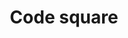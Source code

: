 ---
title: Code square
tags: ["code", "square", "programming", "script", "development"]
icon: code-square
svg: '<svg xmlns="http://www.w3.org/2000/svg" width="24" height="24" fill="none" viewBox="0 0 24 24" stroke-width="1.5" stroke-linecap="round" stroke-linejoin="round" stroke="currentColor"><path d="m14.908 9.7.132.131c1.022 1.023 1.534 1.534 1.534 2.169s-.512 1.146-1.534 2.169l-.132.132M13.072 8l-2.143 8M9.092 9.7l-.132.131C7.938 10.854 7.427 11.365 7.427 12s.51 1.146 1.533 2.169l.132.132"/><path d="M3 12c0-4.243 0-6.364 1.318-7.682C5.636 3 7.758 3 12 3c4.243 0 6.364 0 7.682 1.318C21 5.636 21 7.758 21 12c0 4.243 0 6.364-1.318 7.682C18.364 21 16.242 21 12 21c-4.243 0-6.364 0-7.682-1.318C3 18.364 3 16.242 3 12Z"/></svg>'
---